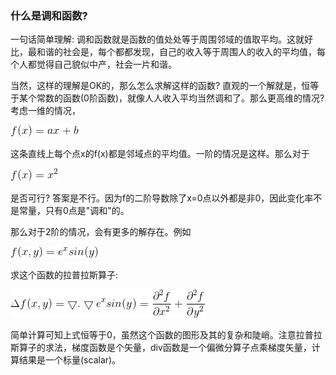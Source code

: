 ### 什么是调和函数?

一句话简单理解: 调和函数就是函数的值处处等于周围邻域的值取平均。这就好比，最和谐的社会是，每个都都发现，自己的收入等于周围人的收入的平均值，每个人都觉得自己貌似中产，社会一片和谐。

当然，这样的理解是OK的，那么怎么求解这样的函数? 直观的一个解就是，恒等于某个常数的函数(0阶函数)，就像人人收入平均当然调和了。那么更高维的情况? 考虑一维的情况，

<img src="img/harmonic01.gif">

这条直线上每个点x的f(x)都是邻域点的平均值。一阶的情况是这样。那么对于

<img src="img/harmonic02.gif">

是否可行? 答案是不行。因为f的二阶导数除了x=0点以外都是非0，因此变化率不是常量，只有0点是"调和"的。

那么对于2阶的情况，会有更多的解存在。例如

<img src="img/harmonic03.gif">

求这个函数的拉普拉斯算子:

<img src="img/harmonic04.gif">

简单计算可知上式恒等于0，虽然这个函数的图形及其的复杂和陡峭。注意拉普拉斯算子的求法，梯度函数是个矢量，div函数是一个偏微分算子点乘梯度矢量，计算结果是一个标量(scalar)。
